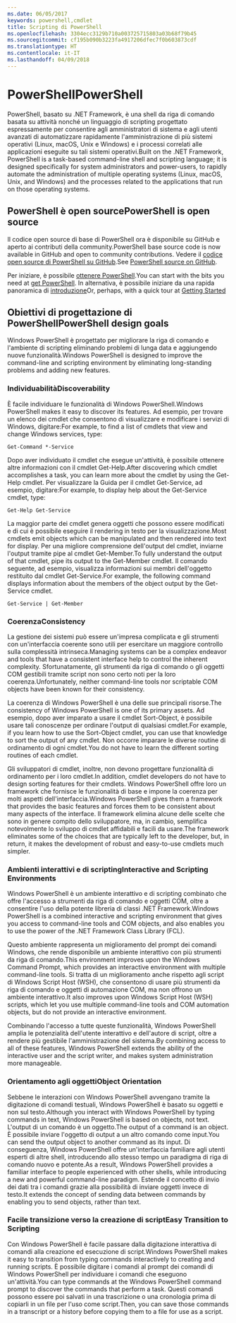```yaml
---
ms.date: 06/05/2017
keywords: powershell,cmdlet
title: Scripting di PowerShell
ms.openlocfilehash: 3304ecc3129b710a003725715803a03b68f79b45
ms.sourcegitcommit: cf195b090b3223fa4917206dfec7f0b603873cdf
ms.translationtype: HT
ms.contentlocale: it-IT
ms.lasthandoff: 04/09/2018
---
```

# <a name="powershell"></a><span data-ttu-id="ff2bc-103">PowerShell</span><span class="sxs-lookup"><span data-stu-id="ff2bc-103">PowerShell</span></span>

<span data-ttu-id="ff2bc-104">PowerShell, basato su .NET Framework, è una shell da riga di comando basata su attività nonché un linguaggio di scripting progettato espressamente per consentire agli amministratori di sistema e agli utenti avanzati di automatizzare rapidamente l'amministrazione di più sistemi operativi (Linux, macOS, Unix e Windows) e i processi correlati alle applicazioni eseguite su tali sistemi operativi.</span><span class="sxs-lookup"><span data-stu-id="ff2bc-104">Built on the .NET Framework, PowerShell is a task-based command-line shell and scripting language; it is designed specifically for system administrators and power-users, to rapidly automate the administration of multiple operating systems (Linux, macOS, Unix, and Windows) and the processes related to the applications that run on those operating systems.</span></span>

## <a name="powershell-is-open-source"></a><span data-ttu-id="ff2bc-105">PowerShell è open source</span><span class="sxs-lookup"><span data-stu-id="ff2bc-105">PowerShell is open source</span></span>

<span data-ttu-id="ff2bc-106">Il codice open source di base di PowerShell ora è disponibile su GitHub e aperto ai contributi della community.</span><span class="sxs-lookup"><span data-stu-id="ff2bc-106">PowerShell base source code is now available in GitHub and open to community contributions.</span></span> <span data-ttu-id="ff2bc-107">Vedere il [codice open source di PowerShell su GitHub](https://github.com/powershell/powershell).</span><span class="sxs-lookup"><span data-stu-id="ff2bc-107">See [PowerShell source on GitHub](https://github.com/powershell/powershell).</span></span>

<span data-ttu-id="ff2bc-108">Per iniziare, è possibile [ottenere PowerShell](https://github.com/PowerShell/PowerShell#get-powershell).</span><span class="sxs-lookup"><span data-stu-id="ff2bc-108">You can start with the bits you need at [get PowerShell](https://github.com/PowerShell/PowerShell#get-powershell).</span></span>
<span data-ttu-id="ff2bc-109">In alternativa, è possibile iniziare da una rapida panoramica di [introduzione](https://github.com/PowerShell/PowerShell/blob/master/docs/learning-powershell)</span><span class="sxs-lookup"><span data-stu-id="ff2bc-109">Or, perhaps, with a quick tour at [Getting Started](https://github.com/PowerShell/PowerShell/blob/master/docs/learning-powershell)</span></span>

## <a name="powershell-design-goals"></a><span data-ttu-id="ff2bc-110">Obiettivi di progettazione di PowerShell</span><span class="sxs-lookup"><span data-stu-id="ff2bc-110">PowerShell design goals</span></span>
<span data-ttu-id="ff2bc-111">Windows PowerShell è progettato per migliorare la riga di comando e l'ambiente di scripting eliminando problemi di lunga data e aggiungendo nuove funzionalità.</span><span class="sxs-lookup"><span data-stu-id="ff2bc-111">Windows PowerShell is designed to improve the command-line and scripting environment by eliminating long-standing problems and adding new features.</span></span>

### <a name="discoverability"></a><span data-ttu-id="ff2bc-112">Individuabilità</span><span class="sxs-lookup"><span data-stu-id="ff2bc-112">Discoverability</span></span>
<span data-ttu-id="ff2bc-113">È facile individuare le funzionalità di Windows PowerShell.</span><span class="sxs-lookup"><span data-stu-id="ff2bc-113">Windows PowerShell makes it easy to discover its features.</span></span> <span data-ttu-id="ff2bc-114">Ad esempio, per trovare un elenco dei cmdlet che consentono di visualizzare e modificare i servizi di Windows, digitare:</span><span class="sxs-lookup"><span data-stu-id="ff2bc-114">For example, to find a list of cmdlets that view and change Windows services, type:</span></span>

```
Get-Command *-Service
```

<span data-ttu-id="ff2bc-115">Dopo aver individuato il cmdlet che esegue un'attività, è possibile ottenere altre informazioni con il cmdlet Get-Help.</span><span class="sxs-lookup"><span data-stu-id="ff2bc-115">After discovering which cmdlet accomplishes a task, you can learn more about the cmdlet by using the Get-Help cmdlet.</span></span> <span data-ttu-id="ff2bc-116">Per visualizzare la Guida per il cmdlet Get-Service, ad esempio, digitare:</span><span class="sxs-lookup"><span data-stu-id="ff2bc-116">For example, to display help about the Get-Service cmdlet, type:</span></span>

```
Get-Help Get-Service
```
<span data-ttu-id="ff2bc-117">La maggior parte dei cmdlet genera oggetti che possono essere modificati e di cui è possibile eseguire il rendering in testo per la visualizzazione.</span><span class="sxs-lookup"><span data-stu-id="ff2bc-117">Most cmdlets emit objects which can be manipulated and then rendered into text for display.</span></span> <span data-ttu-id="ff2bc-118">Per una migliore comprensione dell'output del cmdlet, inviarne l'output tramite pipe al cmdlet Get-Member.</span><span class="sxs-lookup"><span data-stu-id="ff2bc-118">To fully understand the output of that cmdlet, pipe its output to the Get-Member cmdlet.</span></span> <span data-ttu-id="ff2bc-119">Il comando seguente, ad esempio, visualizza informazioni sui membri dell'oggetto restituito dal cmdlet Get-Service.</span><span class="sxs-lookup"><span data-stu-id="ff2bc-119">For example, the following command displays information about the members of the object output by the Get-Service cmdlet.</span></span>

```
Get-Service | Get-Member
```

### <a name="consistency"></a><span data-ttu-id="ff2bc-120">Coerenza</span><span class="sxs-lookup"><span data-stu-id="ff2bc-120">Consistency</span></span>
<span data-ttu-id="ff2bc-121">La gestione dei sistemi può essere un'impresa complicata e gli strumenti con un'interfaccia coerente sono utili per esercitare un maggiore controllo sulla complessità intrinseca.</span><span class="sxs-lookup"><span data-stu-id="ff2bc-121">Managing systems can be a complex endeavor and tools that have a consistent interface help to control the inherent complexity.</span></span> <span data-ttu-id="ff2bc-122">Sfortunatamente, gli strumenti da riga di comando o gli oggetti COM gestibili tramite script non sono certo noti per la loro coerenza.</span><span class="sxs-lookup"><span data-stu-id="ff2bc-122">Unfortunately, neither command-line tools nor scriptable COM objects have been known for their consistency.</span></span>

<span data-ttu-id="ff2bc-123">La coerenza di Windows PowerShell è una delle sue principali risorse.</span><span class="sxs-lookup"><span data-stu-id="ff2bc-123">The consistency of Windows PowerShell is one of its primary assets.</span></span> <span data-ttu-id="ff2bc-124">Ad esempio, dopo aver imparato a usare il cmdlet Sort-Object, è possibile usare tali conoscenze per ordinare l'output di qualsiasi cmdlet.</span><span class="sxs-lookup"><span data-stu-id="ff2bc-124">For example, if you learn how to use the Sort-Object cmdlet, you can use that knowledge to sort the output of any cmdlet.</span></span> <span data-ttu-id="ff2bc-125">Non occorre imparare le diverse routine di ordinamento di ogni cmdlet.</span><span class="sxs-lookup"><span data-stu-id="ff2bc-125">You do not have to learn the different sorting routines of each cmdlet.</span></span>

<span data-ttu-id="ff2bc-126">Gli sviluppatori di cmdlet, inoltre, non devono progettare funzionalità di ordinamento per i loro cmdlet.</span><span class="sxs-lookup"><span data-stu-id="ff2bc-126">In addition, cmdlet developers do not have to design sorting features for their cmdlets.</span></span> <span data-ttu-id="ff2bc-127">Windows PowerShell offre loro un framework che fornisce le funzionalità di base e impone la coerenza per molti aspetti dell'interfaccia.</span><span class="sxs-lookup"><span data-stu-id="ff2bc-127">Windows PowerShell gives them a framework that provides the basic features and forces them to be consistent about many aspects of the interface.</span></span> <span data-ttu-id="ff2bc-128">Il framework elimina alcune delle scelte che sono in genere compito dello sviluppatore, ma, in cambio, semplifica notevolmente lo sviluppo di cmdlet affidabili e facili da usare.</span><span class="sxs-lookup"><span data-stu-id="ff2bc-128">The framework eliminates some of the choices that are typically left to the developer, but, in return, it makes the development of robust and easy-to-use cmdlets much simpler.</span></span>

### <a name="interactive-and-scripting-environments"></a><span data-ttu-id="ff2bc-129">Ambienti interattivi e di scripting</span><span class="sxs-lookup"><span data-stu-id="ff2bc-129">Interactive and Scripting Environments</span></span>
<span data-ttu-id="ff2bc-130">Windows PowerShell è un ambiente interattivo e di scripting combinato che offre l'accesso a strumenti da riga di comando e oggetti COM, oltre a consentire l'uso della potente libreria di classi .NET Framework.</span><span class="sxs-lookup"><span data-stu-id="ff2bc-130">Windows PowerShell is a combined interactive and scripting environment that gives you access to command-line tools and COM objects, and also enables you to use the power of the .NET Framework Class Library (FCL).</span></span>

<span data-ttu-id="ff2bc-131">Questo ambiente rappresenta un miglioramento del prompt dei comandi Windows, che rende disponibile un ambiente interattivo con più strumenti da riga di comando.</span><span class="sxs-lookup"><span data-stu-id="ff2bc-131">This environment improves upon the Windows Command Prompt, which provides an interactive environment with multiple command-line tools.</span></span> <span data-ttu-id="ff2bc-132">Si tratta di un miglioramento anche rispetto agli script di Windows Script Host (WSH), che consentono di usare più strumenti da riga di comando e oggetti di automazione COM, ma non offrono un ambiente interattivo.</span><span class="sxs-lookup"><span data-stu-id="ff2bc-132">It also improves upon Windows Script Host (WSH) scripts, which let you use multiple command-line tools and COM automation objects, but do not provide an interactive environment.</span></span>

<span data-ttu-id="ff2bc-133">Combinando l'accesso a tutte queste funzionalità, Windows PowerShell amplia le potenzialità dell'utente interattivo e dell'autore di script, oltre a rendere più gestibile l'amministrazione del sistema.</span><span class="sxs-lookup"><span data-stu-id="ff2bc-133">By combining access to all of these features, Windows PowerShell extends the ability of the interactive user and the script writer, and makes system administration more manageable.</span></span>

### <a name="object-orientation"></a><span data-ttu-id="ff2bc-134">Orientamento agli oggetti</span><span class="sxs-lookup"><span data-stu-id="ff2bc-134">Object Orientation</span></span>
<span data-ttu-id="ff2bc-135">Sebbene le interazioni con Windows PowerShell avvengano tramite la digitazione di comandi testuali, Windows PowerShell è basato su oggetti e non sul testo.</span><span class="sxs-lookup"><span data-stu-id="ff2bc-135">Although you interact with Windows PowerShell by typing commands in text, Windows PowerShell is based on objects, not text.</span></span> <span data-ttu-id="ff2bc-136">L'output di un comando è un oggetto.</span><span class="sxs-lookup"><span data-stu-id="ff2bc-136">The output of a command is an object.</span></span> <span data-ttu-id="ff2bc-137">È possibile inviare l'oggetto di output a un altro comando come input.</span><span class="sxs-lookup"><span data-stu-id="ff2bc-137">You can send the output object to another command as its input.</span></span> <span data-ttu-id="ff2bc-138">Di conseguenza, Windows PowerShell offre un'interfaccia familiare agli utenti esperti di altre shell, introducendo allo stesso tempo un paradigma di riga di comando nuovo e potente.</span><span class="sxs-lookup"><span data-stu-id="ff2bc-138">As a result, Windows PowerShell provides a familiar interface to people experienced with other shells, while introducing a new and powerful command-line paradigm.</span></span> <span data-ttu-id="ff2bc-139">Estende il concetto di invio dei dati tra i comandi grazie alla possibilità di inviare oggetti invece di testo.</span><span class="sxs-lookup"><span data-stu-id="ff2bc-139">It extends the concept of sending data between commands by enabling you to send objects, rather than text.</span></span>

### <a name="easy-transition-to-scripting"></a><span data-ttu-id="ff2bc-140">Facile transizione verso la creazione di script</span><span class="sxs-lookup"><span data-stu-id="ff2bc-140">Easy Transition to Scripting</span></span>
<span data-ttu-id="ff2bc-141">Con Windows PowerShell è facile passare dalla digitazione interattiva di comandi alla creazione ed esecuzione di script.</span><span class="sxs-lookup"><span data-stu-id="ff2bc-141">Windows PowerShell makes it easy to transition from typing commands interactively to creating and running scripts.</span></span> <span data-ttu-id="ff2bc-142">È possibile digitare i comandi al prompt dei comandi di Windows PowerShell per individuare i comandi che eseguono un'attività.</span><span class="sxs-lookup"><span data-stu-id="ff2bc-142">You can type commands at the Windows PowerShell command prompt to discover the commands that perform a task.</span></span> <span data-ttu-id="ff2bc-143">Questi comandi possono essere poi salvati in una trascrizione o una cronologia prima di copiarli in un file per l'uso come script.</span><span class="sxs-lookup"><span data-stu-id="ff2bc-143">Then, you can save those commands in a transcript or a history before copying them to a file for use as a script.</span></span>